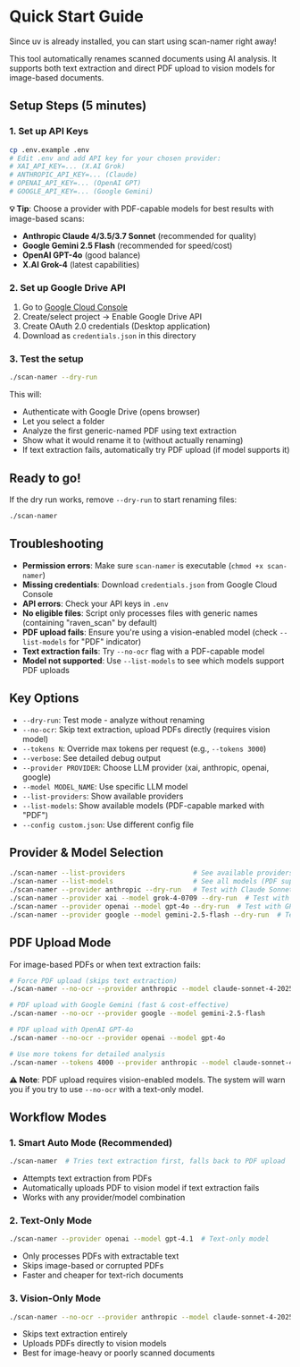 # Quick Start Guide

Since uv is already installed, you can start using scan-namer right away!

This tool automatically renames scanned documents using AI analysis. It supports both text extraction and direct PDF upload to vision models for image-based documents.

## Setup Steps (5 minutes)

### 1. Set up API Keys
```bash
cp .env.example .env
# Edit .env and add API key for your chosen provider:
# XAI_API_KEY=... (X.AI Grok)
# ANTHROPIC_API_KEY=... (Claude)
# OPENAI_API_KEY=... (OpenAI GPT)
# GOOGLE_API_KEY=... (Google Gemini)
```

**💡 Tip**: Choose a provider with PDF-capable models for best results with image-based scans:
- **Anthropic Claude 4/3.5/3.7 Sonnet** (recommended for quality)
- **Google Gemini 2.5 Flash** (recommended for speed/cost)
- **OpenAI GPT-4o** (good balance)
- **X.AI Grok-4** (latest capabilities)

### 2. Set up Google Drive API
1. Go to [Google Cloud Console](https://console.cloud.google.com/)
2. Create/select project → Enable Google Drive API
3. Create OAuth 2.0 credentials (Desktop application)
4. Download as `credentials.json` in this directory

### 3. Test the setup
```bash
./scan-namer --dry-run
```

This will:
- Authenticate with Google Drive (opens browser)
- Let you select a folder
- Analyze the first generic-named PDF using text extraction
- Show what it would rename it to (without actually renaming)
- If text extraction fails, automatically try PDF upload (if model supports it)

## Ready to go!
If the dry run works, remove `--dry-run` to start renaming files:
```bash
./scan-namer
```

## Troubleshooting
- **Permission errors**: Make sure `scan-namer` is executable (`chmod +x scan-namer`)
- **Missing credentials**: Download `credentials.json` from Google Cloud Console
- **API errors**: Check your API keys in `.env`
- **No eligible files**: Script only processes files with generic names (containing "raven_scan" by default)
- **PDF upload fails**: Ensure you're using a vision-enabled model (check `--list-models` for "PDF" indicator)
- **Text extraction fails**: Try `--no-ocr` flag with a PDF-capable model
- **Model not supported**: Use `--list-models` to see which models support PDF uploads

## Key Options
- `--dry-run`: Test mode - analyze without renaming
- `--no-ocr`: Skip text extraction, upload PDFs directly (requires vision model)
- `--tokens N`: Override max tokens per request (e.g., `--tokens 3000`)
- `--verbose`: See detailed debug output
- `--provider PROVIDER`: Choose LLM provider (xai, anthropic, openai, google)
- `--model MODEL_NAME`: Use specific LLM model
- `--list-providers`: Show available providers
- `--list-models`: Show available models (PDF-capable marked with "PDF")
- `--config custom.json`: Use different config file

## Provider & Model Selection
```bash
./scan-namer --list-providers                 # See available providers
./scan-namer --list-models                    # See all models (PDF support shown)
./scan-namer --provider anthropic --dry-run   # Test with Claude Sonnet 4
./scan-namer --provider xai --model grok-4-0709 --dry-run  # Test with Grok-4
./scan-namer --provider openai --model gpt-4o --dry-run  # Test with GPT-4o (PDF capable)
./scan-namer --provider google --model gemini-2.5-flash --dry-run  # Test with Gemini
```

## PDF Upload Mode
For image-based PDFs or when text extraction fails:
```bash
# Force PDF upload (skips text extraction)
./scan-namer --no-ocr --provider anthropic --model claude-sonnet-4-20250514

# PDF upload with Google Gemini (fast & cost-effective)
./scan-namer --no-ocr --provider google --model gemini-2.5-flash

# PDF upload with OpenAI GPT-4o
./scan-namer --no-ocr --provider openai --model gpt-4o

# Use more tokens for detailed analysis
./scan-namer --tokens 4000 --provider anthropic --model claude-sonnet-4-20250514
```

**⚠️ Note**: PDF upload requires vision-enabled models. The system will warn you if you try to use `--no-ocr` with a text-only model.

## Workflow Modes

### 1. **Smart Auto Mode** (Recommended)
```bash
./scan-namer  # Tries text extraction first, falls back to PDF upload
```
- Attempts text extraction from PDFs
- Automatically uploads PDF to vision model if text extraction fails
- Works with any provider/model combination

### 2. **Text-Only Mode**
```bash
./scan-namer --provider openai --model gpt-4.1  # Text-only model
```
- Only processes PDFs with extractable text
- Skips image-based or corrupted PDFs
- Faster and cheaper for text-rich documents

### 3. **Vision-Only Mode**
```bash
./scan-namer --no-ocr --provider anthropic --model claude-sonnet-4-20250514
```
- Skips text extraction entirely
- Uploads PDFs directly to vision models
- Best for image-heavy or poorly scanned documents